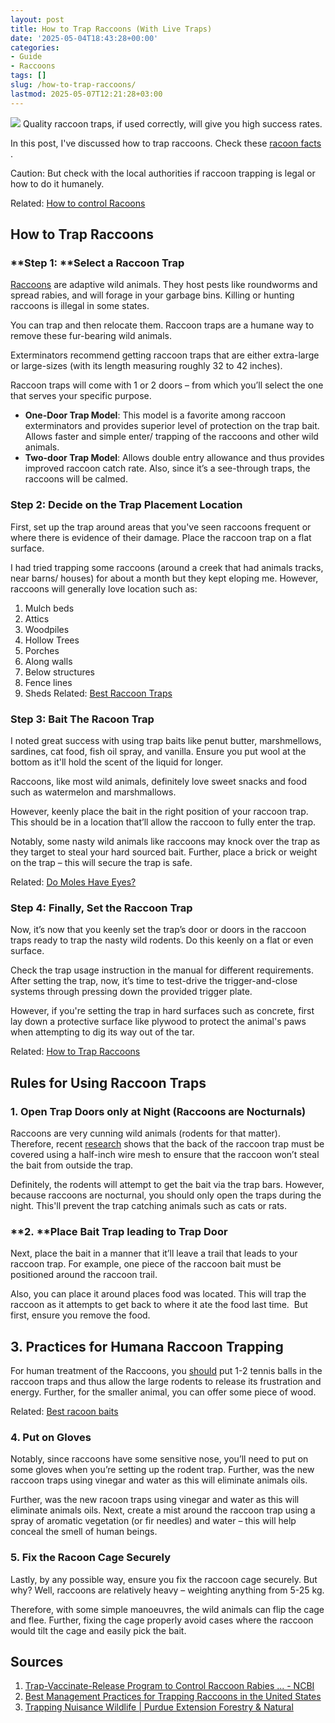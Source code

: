 ```yaml
---
layout: post
title: How to Trap Raccoons (With Live Traps)
date: '2025-05-04T18:43:28+00:00'
categories:
- Guide
- Raccoons
tags: []
slug: /how-to-trap-raccoons/
lastmod: 2025-05-07T12:21:28+03:00
---
```


![](/assets/img/img/)
Quality raccoon traps, if used correctly, will give you high success rates.

In this post, I've discussed how to trap raccoons. Check these
[racoon facts](https://pestpolicy.com/raccoon-facts/)
.

Caution: But check with the local authorities if raccoon trapping is legal or how to do it humanely.

Related:
[How to control Racoons](https://pestpolicy.com/how-to-get-rid-of-raccoons/)
## How to Trap Raccoons
### **Step 1: **Select a Raccoon Trap
[Raccoons](https://www.esf.edu/aec/adks/mammals/raccoon.htm)
are adaptive wild animals. They host pests like roundworms and spread rabies, and will forage in your garbage bins. Killing or hunting raccoons is illegal in some states.

You can trap and then relocate them. Raccoon traps are a humane way to remove these fur-bearing wild animals.

Exterminators recommend getting raccoon traps that are either extra-large or large-sizes (with its length measuring roughly 32 to 42 inches).

Raccoon traps will come with 1 or 2 doors – from which you’ll select the one that serves your specific purpose.
- **One-Door Trap Model**: This model is a favorite among raccoon exterminators and provides superior level of protection on the trap bait. Allows faster and simple enter/ trapping of the raccoons and other wild animals.
- **Two-door Trap Model**: Allows double entry allowance and thus provides improved raccoon catch rate. Also, since it’s a see-through traps, the raccoons will be calmed.
### Step 2: Decide on the Trap Placement Location
First, set up the trap around areas that you've seen raccoons frequent or where there is evidence of their damage. Place the raccoon trap on a flat surface.

I had tried trapping some raccoons (around a creek that had animals tracks, near barns/ houses) for about a month but they kept eloping me. However, raccoons will generally love location such as:
1. Mulch beds
2. Attics
3. Woodpiles
4. Hollow Trees
5. Porches
6. Along walls
7. Below structures
8. Fence lines
9. Sheds
Related:
[Best Raccoon Traps](https://pestpolicy.com/best-raccoon-traps/)
### Step 3: Bait The Racoon Trap
I noted great success with using trap baits like penut butter, marshmellows, sardines, cat food, fish oil spray, and vanilla. Ensure you put wool at the bottom as it'll hold the scent of the liquid for longer.

Raccoons, like most wild animals, definitely love sweet snacks and food such as watermelon and marshmallows.

However, keenly place the bait in the right position of your raccoon trap. This should be in a location that’ll allow the raccoon to fully enter the trap.

Notably, some nasty wild animals like raccoons may knock over the trap as they target to steal your hard sourced bait. Further, place a brick or weight on the trap – this will secure the trap is safe.

Related:
[Do Moles Have Eyes?](https://pestpolicy.com/do-moles-have-eyes/)
### Step 4: Finally, Set the Raccoon Trap
Now, it’s now that you keenly set the trap’s door or doors in the raccoon traps ready to trap the nasty wild rodents. Do this keenly on a flat or even surface.

Check the trap usage instruction in the manual for different requirements. After setting the trap, now, it’s time to test-drive the trigger-and-close systems through pressing down the provided trigger plate.

However, if you're setting the trap in hard surfaces such as concrete, first lay down a protective surface like plywood to protect the animal's paws when attempting to dig its way out of the tar.

Related:
[How to Trap Raccoons](https://pestpolicy.com/how-to-trap-raccoons/)
## Rules for Using Raccoon Traps
### **1. Open Trap Doors only at Night (Raccoons are Nocturnals)**
Raccoons are very cunning wild animals (rodents for that matter). Therefore, recent
[research](http://ipm.ucanr.edu/PMG/PESTNOTES/pn74116.html)
shows that the back of the raccoon trap must be covered using a half-inch wire mesh to ensure that the raccoon won’t steal the bait from outside the trap.

Definitely, the rodents will attempt to get the bait via the trap bars. However, because raccoons are nocturnal, you should only open the traps during the night. This'll prevent the trap catching animals such as cats or rats.
### **2. **Place Bait Trap leading to Trap Door
Next, place the bait in a manner that it’ll leave a trail that leads to your raccoon trap. For example, one piece of the raccoon bait must be positioned around the raccoon trail.

Also, you can place it around places food was located. This will trap the raccoon as it attempts to get back to where it ate the food last time.  But first, ensure you remove the food.
## 3. Practices for Humana Raccoon Trapping
For human treatment of the Raccoons, you
[should](http://wdfw.wa.gov/living/nuisance/trapping.html)
put 1-2 tennis balls in the raccoon traps and thus allow the large rodents to release its frustration and energy. Further, for the smaller animal, you can offer some piece of wood.

Related:
[Best racoon baits](https://pestpolicy.com/raccoon-baits/)
### 4. Put on Gloves
Notably, since raccoons have some sensitive nose, you’ll need to put on some gloves when you’re setting up the rodent trap. Further, was the new raccoon traps using vinegar and water as this will eliminate animals oils.

Further, was the new racoon traps using vinegar and water as this will eliminate animals oils. Next, create a mist around the raccoon trap using a spray of aromatic vegetation (or fir needles) and water – this will help conceal the smell of human beings.
### 5. Fix the Racoon Cage Securely
Lastly, by any possible way, ensure you fix the raccoon cage securely. But why? Well, raccoons are relatively heavy – weighting anything from 5-25 kg.

Therefore, with some simple manoeuvres, the wild animals can flip the cage and flee. Further, fixing the cage properly avoid cases where the raccoon would tilt the cage and easily pick the bait.
## **Sources**
1. [Trap-Vaccinate-Release Program to Control Raccoon Rabies ... - NCBI](https://www.ncbi.nlm.nih.gov/pmc/articles/PMC3376792/)
2. [Best Management Practices for Trapping Raccoons in the United States](https://www.dec.ny.gov/docs/wildlife_pdf/trapbmpsraccoon.pdf)
3. [Trapping Nuisance Wildlife | Purdue Extension Forestry & Natural](https://pestpolicy.com/)
